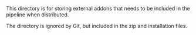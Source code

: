This directory is for storing external addons that needs to be included in the pipeline when distributed.

The directory is ignored by Git, but included in the zip and installation files.
